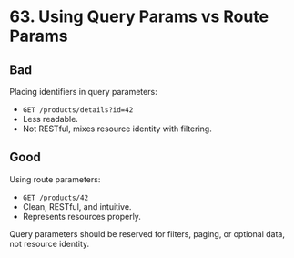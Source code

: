 # 63. Using Query Params vs Route Params

## Bad
Placing identifiers in query parameters:
- `GET /products/details?id=42`
- Less readable.
- Not RESTful, mixes resource identity with filtering.

## Good
Using route parameters:
- `GET /products/42`
- Clean, RESTful, and intuitive.
- Represents resources properly.

Query parameters should be reserved for filters, paging, or optional data, not resource identity.
